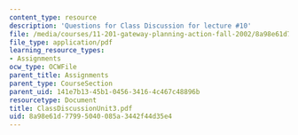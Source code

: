 ```yaml
---
content_type: resource
description: 'Questions for Class Discussion for lecture #10'
file: /media/courses/11-201-gateway-planning-action-fall-2002/8a98e61d77995040085a3442f44d35e4_ClassDiscussionUnit3.pdf
file_type: application/pdf
learning_resource_types:
- Assignments
ocw_type: OCWFile
parent_title: Assignments
parent_type: CourseSection
parent_uid: 141e7b13-45b1-0456-3416-4c467c48896b
resourcetype: Document
title: ClassDiscussionUnit3.pdf
uid: 8a98e61d-7799-5040-085a-3442f44d35e4
---
```


